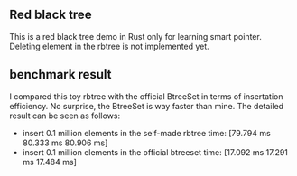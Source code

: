 ## Red black tree
This is a red black tree demo in Rust only for learning smart pointer. Deleting element in the rbtree is not implemented yet.

## benchmark result
I compared this toy rbtree with the official BtreeSet in terms of insertation efficiency. No surprise, the BtreeSet is way faster than mine.
The detailed result can be seen as follows:
+ insert 0.1 million elements in the self-made rbtree
  time:   [79.794 ms 80.333 ms 80.906 ms]
+ insert 0.1 million elements in the official btreeset
  time:   [17.092 ms 17.291 ms 17.484 ms]

